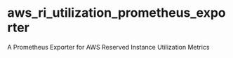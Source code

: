 # aws_ri_utilization_prometheus_exporter
A Prometheus Exporter for AWS Reserved Instance Utilization Metrics
